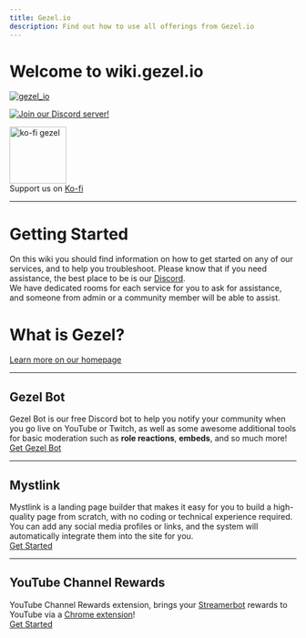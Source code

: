 ```yaml
---
title: Gezel.io
description: Find out how to use all offerings from Gezel.io
---
```


# Welcome to wiki.gezel.io

<p align="left"> <a href="https://twitter.com/gezel_io" target="blank"><img src="https://img.shields.io/twitter/follow/gezel_io?logo=twitter&style=for-the-badge" alt="gezel_io" /></a> </p> 

[![Join our Discord server!](https://invidget.switchblade.xyz/93snMvzzqK)](http://discord.gg/2FB8wDG)

<div align=""><a href="https://ko-fi.com/gezel"><img src="https://cdn.iconscout.com/icon/free/png-256/ko-fi-2752141-2284958.png" height="100" alt="ko-fi gezel" /></a><br>Support us on <a href="https://ko-fi.com/gezel">Ko-fi</a><br></div>

---
# Getting Started
On this wiki you should find information on how to get started on any of our services, and to help you troubleshoot.
Please know that if you need assistance, the best place to be is our [Discord](https://gezel.io/discord).\
 We have dedicated rooms for each service for you to ask for assistance, and someone from admin or a community member will be able to assist.

# What is Gezel?
[Learn more on our homepage](https://gezel.io)

---
## Gezel Bot
Gezel Bot is our free Discord bot to help you notify your community when you go live on YouTube or Twitch, as well as some awesome additional tools for basic
moderation such as **role reactions**, **embeds**, and so much more!\
<a href="https://bot.gezel.io" class="button" name="gezelbot">Get Gezel Bot</a>

---

## Mystlink
Mystlink is a landing page builder that makes it easy for you to build a high-quality page from scratch, with no coding or technical experience required.
You can add any social media profiles or links, and the system will automatically integrate them into the site for you.\
<a href="https://mystl.ink" class="button" name="mystlink">Get Started</a>

---

## YouTube Channel Rewards
YouTube Channel Rewards extension, brings your [Streamerbot](https://streamer.bot) rewards to YouTube via a [Chrome extension](https://gezel.io/download)!\
<a href="/docs/ytcr" class="button" name="ytcr">Get Started</a>
